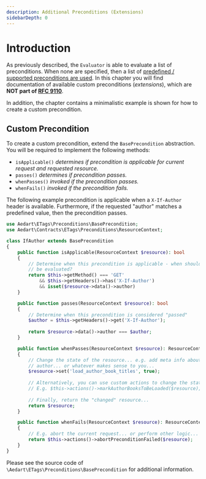 ```yaml
---
description: Additional Preconditions (Extensions)
sidebarDepth: 0
---
```


# Introduction

As previously described, the `Evaluator` is able to evaluate a list of preconditions.
When none are specified, then a list of [predefined / supported preconditions are used](../preconditions.md#supported-preconditions). 
In this chapter you will find documentation of available custom preconditions (_extensions_), which are **NOT part of [RFC 9110](https://httpwg.org/specs/rfc9110.html#preconditions)**. 

In addition, the chapter contains a minimalistic example is shown for how to create a custom precondition.

## Custom Precondition

To create a custom precondition, extend the `BasePrecondition` abstraction.
You will be required to implement the following methods:

* `isApplicable()` _determines if precondition is applicable for current request and requested resource._
* `passes()` _determines if precondition passes._
* `whenPasses()` _invoked if the precondition passes._
* `whenFails()` _invoked if the precondition fails._

The following example precondition is applicable when a `X-If-Author` header is available.
Furthermore, if the requested "author" matches a predefined value, then the precondition passes.

```php
use Aedart\ETags\Preconditions\BasePrecondition;
use Aedart\Contracts\ETags\Preconditions\ResourceContext;

class IfAuthor extends BasePrecondition
{
    public function isApplicable(ResourceContext $resource): bool
    {
        // Determine when this precondition is applicable - when should it
        // be evaluated?
        return $this->getMethod() === 'GET'
            && $this->getHeaders()->has('X-If-Author')
            && isset($resource->data()->author)
    }

    public function passes(ResourceContext $resource): bool
    {
        // Determine when this precondition is considered "passed"
        $author = $this->getHeaders()->get('X-If-Author');
        
        return $resource->data()->author === $author;
    }

    public function whenPasses(ResourceContext $resource): ResourceContext|string
    {
        // Change the state of the resource... e.g. add meta info about the requested
        // author... or whatever makes sense to you...
        $resource->set('load_author_book_titles', true);
    
        // Alternatively, you can use custom actions to change the state... 
        // E.g. $this->actions()->markAuthorBooksToBeLoaded($resource); 
    
        // Finally, return the "changed" resource...
        return $resource;
    }

    public function whenFails(ResourceContext $resource): ResourceContext|string
    {
        // E.g. abort the current request... or perform other logic...
        return $this->actions()->abortPreconditionFailed($resource);
    }
}
```

Please see the source code of `\Aedart\ETags\Preconditions\BasePrecondition` for additional information.
